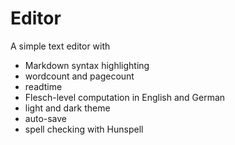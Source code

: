 # Editor

A simple text editor with 
- Markdown syntax highlighting
- wordcount and pagecount
- readtime
- Flesch-level computation in English and German
- light and dark theme
- auto-save
- spell checking with Hunspell
